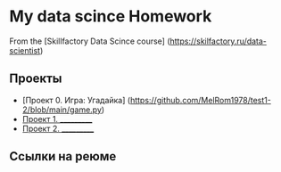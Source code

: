 # My data scince Homework

From the [Skillfactory Data Scince course] (https://skilfactory.ru/data-scientist)

## Проекты

* [Проект 0. Игра: Угадайка] (https://github.com/MelRom1978/test1-2/blob/main/game.py)
* [Проект 1. _________](_______)
* [Проект 2. _________](_______)

## Ссылки на реюме

